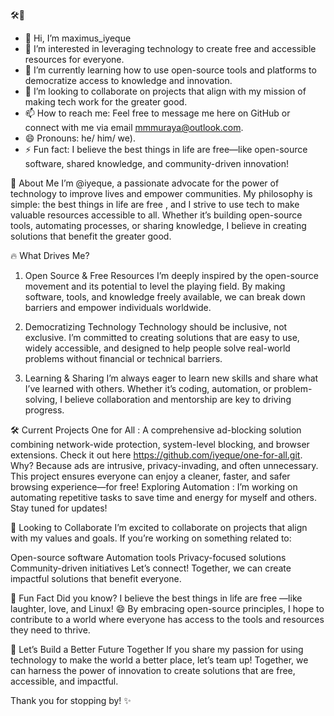 🛠️🔑
- 👋 Hi, I’m maximus_iyeque
- 👀 I’m interested in leveraging technology to create free and accessible resources for everyone.
- 🌱 I’m currently learning how to use open-source tools and platforms to democratize access to knowledge and innovation.
- 💞️ I’m looking to collaborate on projects that align with my mission of making tech work for the greater good.
- 📫 How to reach me: Feel free to message me here on GitHub or connect with me via email mmmuraya@outlook.com.
- 😄 Pronouns: he/ him/ we).
- ⚡ Fun fact: I believe the best things in life are free—like open-source software, shared knowledge, and community-driven innovation!

🌟 About Me
I’m @iyeque, a passionate advocate for the power of technology to improve lives and empower communities. My philosophy is simple: the best things in life are free , and I strive to use tech to make valuable resources accessible to all. Whether it’s building open-source tools, automating processes, or sharing knowledge, I believe in creating solutions that benefit the greater good.

🔥 What Drives Me?
1. Open Source & Free Resources
I’m deeply inspired by the open-source movement and its potential to level the playing field. By making software, tools, and knowledge freely available, we can break down barriers and empower individuals worldwide.

2. Democratizing Technology
Technology should be inclusive, not exclusive. I’m committed to creating solutions that are easy to use, widely accessible, and designed to help people solve real-world problems without financial or technical barriers.

3. Learning & Sharing
I’m always eager to learn new skills and share what I’ve learned with others. Whether it’s coding, automation, or problem-solving, I believe collaboration and mentorship are key to driving progress.

🛠️ Current Projects
One for All : A comprehensive ad-blocking solution combining network-wide protection, system-level blocking, and browser extensions. Check it out here https://github.com/iyeque/one-for-all.git.
Why? Because ads are intrusive, privacy-invading, and often unnecessary. This project ensures everyone can enjoy a cleaner, faster, and safer browsing experience—for free!
Exploring Automation : I’m working on automating repetitive tasks to save time and energy for myself and others. Stay tuned for updates!

🤝 Looking to Collaborate
I’m excited to collaborate on projects that align with my values and goals. If you’re working on something related to:

Open-source software
Automation tools
Privacy-focused solutions
Community-driven initiatives
Let’s connect! Together, we can create impactful solutions that benefit everyone.

🎉 Fun Fact
Did you know? I believe the best things in life are free —like laughter, love, and Linux! 😄
By embracing open-source principles, I hope to contribute to a world where everyone has access to the tools and resources they need to thrive.

🙌 Let’s Build a Better Future Together
If you share my passion for using technology to make the world a better place, let’s team up! Together, we can harness the power of innovation to create solutions that are free, accessible, and impactful.

Thank you for stopping by! ✨

